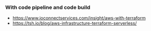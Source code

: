 ### With code pipeline and code build
- https://www.ioconnectservices.com/insight/aws-with-terraform
- https://tsh.io/blog/aws-infrastructure-terraform-serverless/
